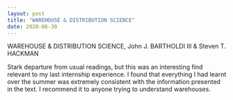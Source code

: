 ```yaml
---
layout: post
title: "WAREHOUSE & DISTRIBUTION SCIENCE"
date: 2020-06-30
---
```


WAREHOUSE & DISTRIBUTION SCIENCE, John J. BARTHOLDI III & Steven T. HACKMAN

Stark departure from usual readings, but this was an interesting find relevant to my last internship experience. I found that everything I had learnt over the summer was extremely consistent with the information presented in the text. I recommend it to anyone trying to understand warehouses.
